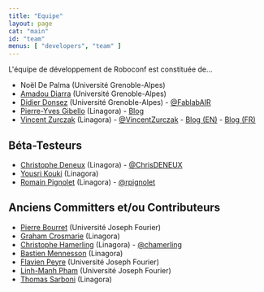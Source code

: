 ```yaml
---
title: "Equipe"
layout: page
cat: "main"
id: "team"
menus: [ "developers", "team" ]
---
```


L'équipe de développement de Roboconf est constituée de...

* Noël De Palma (Université Grenoble-Alpes)
* [Amadou Diarra](https://github.com/diarraa) (Université Grenoble-Alpes)
* [Didier Donsez](https://github.com/donsez) (Université Grenoble-Alpes) - [@FablabAIR](https://twitter.com/FablabAIR)
* [Pierre-Yves Gibello](https://github.com/gibello) (Linagora) - [Blog](http://planet.petalslink.com/home/pygibello/)
* [Vincent Zurczak](https://github.com/vincent-zurczak) (Linagora) - [@VincentZurczak](https://twitter.com/VincentZurczak) - [Blog (EN)](http://vzurczak.wordpress.com) - [Blog (FR)](http://vzurczak2.wordpress.com)


## Béta-Testeurs

* [Christophe Deneux](https://github.com/cdeneux) (Linagora) - [@ChrisDENEUX](https://twitter.com/ChrisDENEUX)
* [Yousri Kouki](https://github.com/ykouki) (Linagora)
* [Romain Pignolet](https://twitter.com/rpignolet) (Linagora) - [@rpignolet](https://twitter.com/rpignolet)


## Anciens Committers et/ou Contributeurs

* [Pierre Bourret](https://github.com/bourretp) (Université Joseph Fourier)
* [Graham Crosmarie](https://github.com/GrahamLinagora) (Linagora)
* [Christophe Hamerling](https://github.com/chamerling) (Linagora) - [@chamerling](https://twitter.com/chamerling)
* [Bastien Mennesson](https://github.com/BastienM) (Linagora)
* [Flavien Peyre](https://github.com/fpeyre) (Université Joseph Fourier)
* [Linh-Manh Pham](https://github.com/linkbutler) (Université Joseph Fourier)
* [Thomas Sarboni](https://github.com/max-k) (Linagora)
